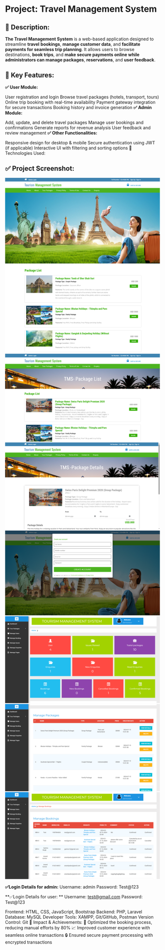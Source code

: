 # Project: Travel Management System

## 🔹 Description:
**The Travel Management System** is a web-based application designed to streamline **travel** **bookings**, **manage customer data**, and **facilitate payments for seamless trip planning**. It allows users to browse destinations, **book trips**, and **make secure payments online while administrators can manage packages**, **reservations**, and **user feedback**.

## 🔹 Key Features:
**✅ User Module:**

User registration and login
Browse travel packages (hotels, transport, tours)
Online trip booking with real-time availability
Payment gateway integration for secure transactions
Booking history and invoice generation
**✅ Admin Module:**

Add, update, and delete travel packages
Manage user bookings and confirmations
Generate reports for revenue analysis
User feedback and review management
**✅ Other Functionalities:**

Responsive design for desktop & mobile
Secure authentication using JWT (if applicable)
Interactive UI with filtering and sorting options
🔹 Technologies Used:

## ✅ Project Screenshot:

![Home Page](././Images/1.png)
![Booking Page1](././Images/2.png)
![Booking Page2](././Images/3.png)
![Package Details](././Images/4.png)
![Register Page](././Images/5.png)
![Admin Dashboard1](././Images/6.png)
![Admin Dashboard2](././Images/7.png)
![Admin Dashboar3](././Images/8.png)

**✅Login Details for admin:**
Username: admin
Password: Test@123

**✅Login Details for user: **
Username: test@gmail.com
Password: Test@123

Frontend: HTML, CSS, JavaScript, Bootstrap
Backend: PHP, Laravel
Database: MySQL
Developer Tools: XAMPP, Git/GitHub, Postman
Version Control: Git
🔹 Impact & Achievements:
🚀 Optimized the booking process, reducing manual efforts by 80%
📈 Improved customer experience with seamless online transactions
🔒 Ensured secure payment processing with encrypted transactions